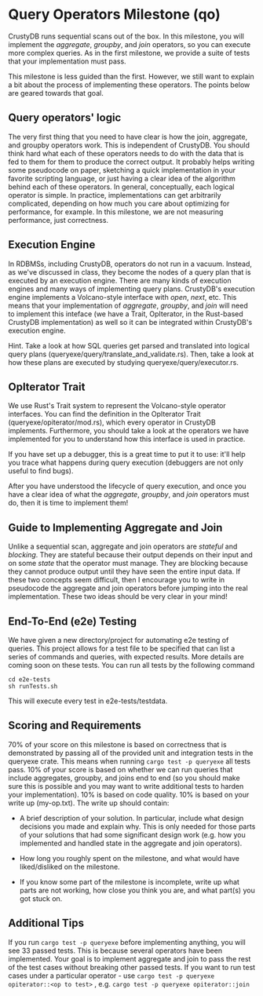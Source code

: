 # Query Operators Milestone (qo)

CrustyDB runs sequential scans out of the box. In this milestone, you will
implement the *aggregate*, *groupby*, and *join* operators, so you can execute more
complex queries.  As in the first milestone, we provide a suite of tests that
your implementation must pass. 

This milestone is less guided than the first. However, we still want to explain
a bit about the process of implementing these operators. The points below are
geared towards that goal.

## Query operators' logic

The very first thing that you need to have clear is how the join,
aggregate, and groupby operators work. This is independent of CrustyDB. You
should think hard what each of these operators needs to do with the data that is
fed to them for them to produce the correct output. It probably helps writing
some pseudocode on paper, sketching a quick implementation in your favorite
scripting language, or just having a clear idea of the algorithm behind each of
these operators. In general, conceptually, each logical operator is simple. In
practice, implementations can get arbitrarily complicated, depending on how much
you care about optimizing for performance, for example. In this milestone, we
are not measuring performance, just correctness.

## Execution Engine

In RDBMSs, including CrustyDB, operators do not run in a vacuum. Instead, as
we've discussed in class, they become the nodes of a query plan that is executed
by an execution engine. There are many kinds of execution engines and many ways
of implementing query plans. CrustyDB's execution engine implements a
Volcano-style interface with *open*, *next*, etc. This means that your
implementation of *aggregate*, *groupby*, and *join* will need to implement this
inteface (we have a Trait, OpIterator, in the Rust-based CrustyDB implementation) 
as well so it can be integrated within CrustyDB's execution engine.

Hint. Take a look at how SQL queries get parsed and translated into logical
query plans (queryexe/query/translate_and_validate.rs). Then, take a look at how
these plans are executed by studying queryexe/query/executor.rs.

## OpIterator Trait

We use Rust's Trait system to represent the Volcano-style operator interfaces.
You can find the definition in the OpIterator Trait
(queryexe/opiterator/mod.rs),
which every operator in CrustyDB implements. Furthermore, you should take a look
at the operators we have implemented for you to understand how this interface is
used in practice.

If you have set up a debugger, this is a great time to put it to use: it'll help
you trace what happens during query execution (debuggers are not only useful to
find bugs).

After you have understood the lifecycle of query execution, and once you have a
clear idea of what the *aggregate*, *groupby*, and *join* operators must do,
then it is time to implement them!

## Guide to Implementing Aggregate and Join

Unlike a sequential scan, aggregate and join operators are *stateful* and
*blocking*. They are stateful because their output depends on their input and on
some *state* that the operator must manage. They are blocking because they
cannot produce output until they have seen the entire input data. If
these two concepts seem difficult, then I encourage you to write in pseudocode
the aggregate and join operators before jumping into the real implementation.
These two ideas should be very clear in your mind!

## End-To-End (e2e) Testing
We have given a new directory/project for automating e2e testing of queries.
This project allows for a test file to be specified that can list a series of 
commands and queries, with expected results. More details are coming soon on these 
tests.  You can run all tests by the following command

```
cd e2e-tests
sh runTests.sh
```

This will execute every test in e2e-tests/testdata.

## Scoring and Requirements

70% of your score on this milestone is based on correctness that is demonstrated
by passing all of the provided unit and integration tests in the queryexe crate.
This means when running `cargo test -p queryexe` all tests pass. 
10% of your score is based on whether we can run queries that include
aggregates, groupby, and joins end to end (so you should make sure this is
possible and you may want to write additional tests to harden your
implementation). 10% is based on code quality. 10% is based on your write 
up (my-op.txt). The write up should contain:

 -  A brief description of your solution. In particular, include what design
decisions you made and explain why. This is only needed for those parts of your
solutions that had some significant design work (e.g. how you implemented and handled
state in the aggregate and join operators). 

- How long you roughly spent on the milestone, and what would have
liked/disliked on the milestone.

- If you know some part of the milestone is incomplete, write up what parts are
not working, how close you think you are, and what part(s) you got stuck on.

## Additional Tips
If you run `cargo test -p queryexe` before implementing anything, you will see 33 passed tests. This is because several operators have been implemented. Your goal is to implement aggregate and join to pass the rest of the test cases without breaking other passed tests. If you want to run test cases under a particular operator - use `cargo test -p queryexe opiterator::<op to test>` , e.g. `cargo test -p queryexe opiterator::join`
